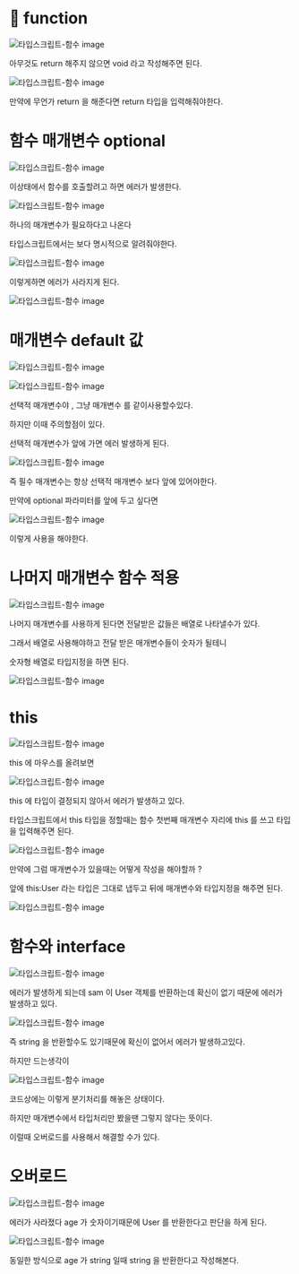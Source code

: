 # 📌 function



![타입스크립트-함수 image](https://slid-capture.s3.ap-northeast-2.amazonaws.com/public/capture_images/63f29d11b83f4a39a363406e724269b3/6279b89e-bfab-45e3-99f7-247f6763e845.png)

아무것도 return 해주지 않으면 void 라고 작성해주면 된다.

![타입스크립트-함수 image](https://slid-capture.s3.ap-northeast-2.amazonaws.com/public/capture_images/63f29d11b83f4a39a363406e724269b3/fb5e6e7e-133d-40da-9b26-11b08405cd4a.png)


만약에 무언가 return 을 해준다면 return 타입을 입력해줘야한다.


# 함수 매개변수 optional


![타입스크립트-함수 image](https://slid-capture.s3.ap-northeast-2.amazonaws.com/public/capture_images/63f29d11b83f4a39a363406e724269b3/e0fa36cc-6e5c-4df7-8515-a2bbdf6c7cdc.png)


이상태에서 함수를 호출할려고 하면 에러가 발생한다.

![타입스크립트-함수 image](https://slid-capture.s3.ap-northeast-2.amazonaws.com/public/capture_images/63f29d11b83f4a39a363406e724269b3/5312c7ee-8e2d-4899-b6b0-e4e55c7515c1.png)


하나의 매개변수가 필요하다고 나온다


타입스크립트에서는 보다 명시적으로 알려줘야한다.

![타입스크립트-함수 image](https://slid-capture.s3.ap-northeast-2.amazonaws.com/public/capture_images/63f29d11b83f4a39a363406e724269b3/af16f8d7-c70c-4d00-9df0-c337fe33bc4e.png)


이렇게하면 에러가 사라지게 된다.

![타입스크립트-함수 image](https://slid-capture.s3.ap-northeast-2.amazonaws.com/public/capture_images/63f29d11b83f4a39a363406e724269b3/96a63a0d-02f4-4d70-b3fb-e03cac653982.png)

# 매개변수 default 값

![타입스크립트-함수 image](https://slid-capture.s3.ap-northeast-2.amazonaws.com/public/capture_images/63f29d11b83f4a39a363406e724269b3/061353cb-0815-46c2-8742-2bb73793ec94.png)

![타입스크립트-함수 image](https://slid-capture.s3.ap-northeast-2.amazonaws.com/public/capture_images/63f29d11b83f4a39a363406e724269b3/81b6291f-210a-4cb1-a850-bb44aca38318.png)


선택적 매개변수야 , 그냥 매개변수 를 같이사용할수있다.


하지만 이때 주의할점이 있다.


선택적 매개변수가 앞에 가면 에러 발생하게 된다.

![타입스크립트-함수 image](https://slid-capture.s3.ap-northeast-2.amazonaws.com/public/capture_images/63f29d11b83f4a39a363406e724269b3/a18b8472-116d-46fd-8920-ab95c3e31952.png)


즉 필수 매개변수는 항상 선택적 매개변수 보다 앞에 있어야한다.


만약에 optional 파라미터를 앞에 두고 싶다면

![타입스크립트-함수 image](https://slid-capture.s3.ap-northeast-2.amazonaws.com/public/capture_images/63f29d11b83f4a39a363406e724269b3/598af62e-9cd2-4acf-a06d-80e2a83a4bed.png)


이렇게 사용을 해야한다.

# 나머지 매개변수 함수 적용

![타입스크립트-함수 image](https://slid-capture.s3.ap-northeast-2.amazonaws.com/public/capture_images/63f29d11b83f4a39a363406e724269b3/98e65b95-4b55-4960-9083-715ecf98dab2.png)


나머지 매개변수를 사용하게 된다면 전달받은 값들은 배열로 나타낼수가 있다.


그래서 배열로 사용해야하고 전달 받은 매개변수들이 숫자가 될테니


숫자형 배열로 타입지정을 하면 된다.

![타입스크립트-함수 image](https://slid-capture.s3.ap-northeast-2.amazonaws.com/public/capture_images/63f29d11b83f4a39a363406e724269b3/adc24ca0-e509-406c-b7d6-434dde1291fa.png)

# this


![타입스크립트-함수 image](https://slid-capture.s3.ap-northeast-2.amazonaws.com/public/capture_images/63f29d11b83f4a39a363406e724269b3/2da26480-ec2e-447c-a7d1-e15372bbc313.png)


this 에 마우스를 올려보면

![타입스크립트-함수 image](https://slid-capture.s3.ap-northeast-2.amazonaws.com/public/capture_images/63f29d11b83f4a39a363406e724269b3/0f95024b-4325-4b85-9ba6-91a95ea4966a.png)


this 에 타입이 결정되지 않아서 에러가 발생하고 있다.


타입스크립트에서 this 타입을 정할때는 함수 첫번째 매개변수 자리에 this 를 쓰고 타입을 입력해주면 된다.

![타입스크립트-함수 image](https://slid-capture.s3.ap-northeast-2.amazonaws.com/public/capture_images/63f29d11b83f4a39a363406e724269b3/0e9370ae-c066-4f89-a7ef-0daf42a313c9.png)


만약에 그럼 매개변수가 있을때는 어떻게 작성을 해야할까 ?


앞에 this:User 라는 타입은 그대로 냅두고 뒤에 매개변수와 타입지정을 해주면 된다.

![타입스크립트-함수 image](https://slid-capture.s3.ap-northeast-2.amazonaws.com/public/capture_images/63f29d11b83f4a39a363406e724269b3/428e709a-17e0-4103-b225-c27ceef16560.png)

# 함수와 interface

![타입스크립트-함수 image](https://slid-capture.s3.ap-northeast-2.amazonaws.com/public/capture_images/63f29d11b83f4a39a363406e724269b3/d7c5ffaf-ab64-445b-b164-4433f914f4ba.png)


에러가 발생하게 되는데 sam 이 User 객체를 반환하는데 확신이 없기 때문에 에러가 발생하고 있다.

![타입스크립트-함수 image](https://slid-capture.s3.ap-northeast-2.amazonaws.com/public/capture_images/63f29d11b83f4a39a363406e724269b3/9a3caa8f-2e68-47c5-b891-80f88fd37549.png)


즉 string 을 반환할수도 있기때문에 확신이 없어서 에러가 발생하고있다.


하지만 드는생각이

![타입스크립트-함수 image](https://slid-capture.s3.ap-northeast-2.amazonaws.com/public/capture_images/63f29d11b83f4a39a363406e724269b3/a37a0c10-6883-435d-be7f-c84be8ca9e91.png)


코드상에는 이렇게 분기처리를 해놓은 상태이다.


하지만 매개변수에서 타입처리만 봤을땐 그렇지 않다는 뜻이다.


이럴때 오버로드를 사용해서 해결할 수가 있다.

# 오버로드

![타입스크립트-함수 image](https://slid-capture.s3.ap-northeast-2.amazonaws.com/public/capture_images/63f29d11b83f4a39a363406e724269b3/a6d8aaf3-cc1d-4edb-b064-44caaf9fded4.png)


에러가 사라졌다 age 가 숫자이기때문에 User 를 반환한다고 판단을 하게 된다.

![타입스크립트-함수 image](https://slid-capture.s3.ap-northeast-2.amazonaws.com/public/capture_images/63f29d11b83f4a39a363406e724269b3/356b2178-9c9b-4dbd-99d2-f31c851863f4.png)


동일한 방식으로 age 가 string 일때 string 을 반환한다고 작성해본다.

